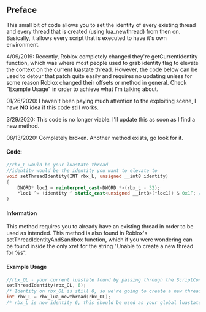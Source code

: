 ## Preface
This small bit of code allows you to set the identity of every existing thread and every thread that is created (using lua_newthread) from then on. Basically, it allows every script that is executed to have it's own environment.

4/09/2019:
Recently, Roblox completely changed they're getCurrentIdentity function, which was where most people used to grab identity flag to elevate the context on the current luastate thread. However, the code below can be used to detour that patch quite easily and requires no updating unless for some reason Roblox changed their offsets or method in general. Check "Example Usage" in order to achieve what I'm talking about.

01/26/2020:
I haven't been paying much attention to the exploiting scene, I have **NO** idea if this code still works.

3/29/2020:
This code is no longer viable. I'll update this as soon as I find a new method.

08/13/2020:
Completely broken. Another method exists, go look for it.
#### Code:
```c++
//rbx_L would be your luastate thread
//identity would be the identity you want to elevate to
void setThreadIdentity(INT rbx_L, unsigned __int8 identity)
{
	DWORD* loc1 = reinterpret_cast<DWORD *>(rbx_L - 32);
	*loc1 ^= (identity ^ static_cast<unsigned __int8>(*loc1)) & 0x1F; //OPCODE POP
}
```
#### Information
This method requires you to already have an existing thread in order to be used as intended. This method is also found in Roblox's setThreadIdentityAndSandbox function, which if you were wondering can be found inside the only xref for the string "Unable to create a new thread for %s".

#### Example Usage
```c++
//rbx_OL - your current luastate found by passing through the ScriptContext encryption.
setThreadIdentity(rbx_OL, 6);
/* Identity on rbx_OL is still 0, so we're going to create a new thread in order to create a luastate with an elevated context. */
int rbx_L = rbx_lua_newthread(rbx_OL);
/* rbx_L is now identity 6, this should be used as your global luastate, rbx_OL can be disposed of. */
```
